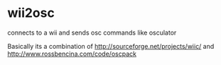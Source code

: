 # wii2osc
connects to a wii and sends osc commands like osculator

Basically its a combination of
http://sourceforge.net/projects/wiic/
and
http://www.rossbencina.com/code/oscpack
